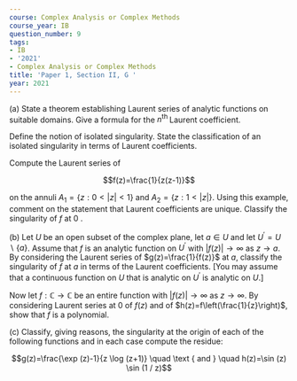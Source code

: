 ```yaml
---
course: Complex Analysis or Complex Methods
course_year: IB
question_number: 9
tags:
- IB
- '2021'
- Complex Analysis or Complex Methods
title: 'Paper 1, Section II, G '
year: 2021
---
```




(a) State a theorem establishing Laurent series of analytic functions on suitable domains. Give a formula for the $n^{\text {th }}$ Laurent coefficient.

Define the notion of isolated singularity. State the classification of an isolated singularity in terms of Laurent coefficients.

Compute the Laurent series of

$$f(z)=\frac{1}{z(z-1)}$$

on the annuli $A_{1}=\{z: 0<|z|<1\}$ and $A_{2}=\{z: 1<|z|\}$. Using this example, comment on the statement that Laurent coefficients are unique. Classify the singularity of $f$ at 0 .

(b) Let $U$ be an open subset of the complex plane, let $a \in U$ and let $U^{\prime}=U \backslash\{a\}$. Assume that $f$ is an analytic function on $U^{\prime}$ with $|f(z)| \rightarrow \infty$ as $z \rightarrow a$. By considering the Laurent series of $g(z)=\frac{1}{f(z)}$ at $a$, classify the singularity of $f$ at $a$ in terms of the Laurent coefficients. [You may assume that a continuous function on $U$ that is analytic on $U^{\prime}$ is analytic on $U$.]

Now let $f: \mathbb{C} \rightarrow \mathbb{C}$ be an entire function with $|f(z)| \rightarrow \infty$ as $z \rightarrow \infty$. By considering Laurent series at 0 of $f(z)$ and of $h(z)=f\left(\frac{1}{z}\right)$, show that $f$ is a polynomial.

(c) Classify, giving reasons, the singularity at the origin of each of the following functions and in each case compute the residue:

$$g(z)=\frac{\exp (z)-1}{z \log (z+1)} \quad \text { and } \quad h(z)=\sin (z) \sin (1 / z)$$